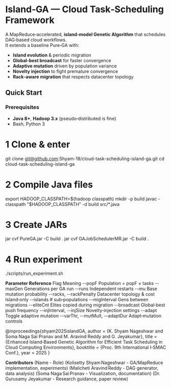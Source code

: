 # Island‑GA — Cloud Task‑Scheduling Framework
A MapReduce‑accelerated, **island‑model Genetic Algorithm** that schedules DAG‑based cloud workflows.  
It extends a baseline Pure‑GA with:

* **Island evolution** & periodic migration  
* **Global‑best broadcast** for faster convergence  
* **Adaptive mutation** driven by population variance  
* **Novelty injection** to fight premature convergence  
* **Rack‑aware migration** that respects datacenter topology


## Quick Start

### Prerequisites
* **Java 8+**, **Hadoop 3.x** (pseudo‑distributed is fine)  
* Bash, Python 3

# 1 Clone & enter
git clone git@github.com:Shyam-18/cloud-task-scheduling-island-ga.git
cd cloud-task-scheduling-island-ga

# 2 Compile Java files
export HADOOP_CLASSPATH=$(hadoop classpath)
mkdir -p build
javac -classpath "$HADOOP_CLASSPATH" -d build src/*.java

# 3 Create JARs
jar cvf PureGA.jar -C build .
jar cvf GAJobSchedulerMR.jar -C build .

# 4 Run experiment
./scripts/run_experiment.sh


**Parameter Reference**
Flag	Meaning
--popF	Population = popF × tasks
--maxGen	Generations per GA run
--runs	Independent restarts
--mu	Base mutation probability
--racks, --rackPenalty	Datacenter topology & cost
Island‑only	
--islands	# sub‑populations
--migInterval	Gens between migrations
--eliteCnt	Elites copied during migration
--broadcast	Global‑best push frequency
--injInterval, --injSize	Novelty‑injection settings
--adapt	Toggle adaptive mutation
--varThr, --mutMult, --adaptDur	Adapt‑mutation controls



@inproceedings{shyam2025islandGA,
  author    = {K. Shyam Nageshwar and Soma Naga Sai Pranav and M. Aravind Reddy and G. Jeyakumar},
  title     = {Enhanced Island‑Based Genetic Algorithm for Efficient Task Scheduling in Cloud Computing Environments},
  booktitle = {Proc. 9th International I‑SMAC Conf.},
  year      = 2025
}


**Contributors**
(Name	- Role)
(Kolisetty Shyam Nageshwar - GA/MapReduce implementation, experiments)
(Malicheti Aravind Reddy	- DAG generator, data analysis)
(Soma Naga Sai Pranav - Visualization, documentation)
(Dr. Gurusamy Jeyakumar - Research guidance, paper review)
